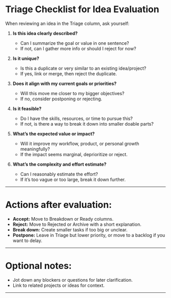 # Triage Checklist for Idea Evaluation

When reviewing an idea in the Triage column, ask yourself:

1. **Is this idea clearly described?**  
   - Can I summarize the goal or value in one sentence?  
   - If not, can I gather more info or should I reject for now?

2. **Is it unique?**  
   - Is this a duplicate or very similar to an existing idea/project?  
   - If yes, link or merge, then reject the duplicate.

3. **Does it align with my current goals or priorities?**  
   - Will this move me closer to my bigger objectives?  
   - If no, consider postponing or rejecting.

4. **Is it feasible?**  
   - Do I have the skills, resources, or time to pursue this?  
   - If not, is there a way to break it down into smaller doable parts?

5. **What’s the expected value or impact?**  
   - Will it improve my workflow, product, or personal growth meaningfully?  
   - If the impact seems marginal, deprioritize or reject.

6. **What’s the complexity and effort estimate?**  
   - Can I reasonably estimate the effort?  
   - If it’s too vague or too large, break it down further.

---

# Actions after evaluation:

- **Accept:** Move to Breakdown or Ready columns.  
- **Reject:** Move to Rejected or Archive with a short explanation.  
- **Break down:** Create smaller tasks if too big or unclear.  
- **Postpone:** Leave in Triage but lower priority, or move to a backlog if you want to delay.

---

# Optional notes:

- Jot down any blockers or questions for later clarification.  
- Link to related projects or ideas for context.

---

